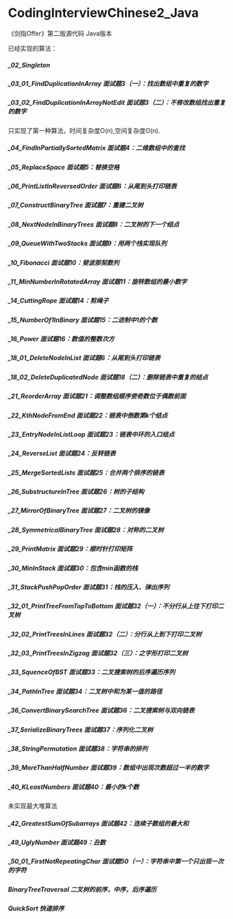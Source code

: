 # CodingInterviewChinese2_Java
《剑指Offer》第二版源代码 Java版本

已经实现的算法：
##### _02_Singleton
##### _03_01_FindDuplicationInArray 面试题3（一）：找出数组中重复的数字
##### _03_02_FindDuplicationInArrayNotEdit 面试题3（二）：不修改数组找出重复的数字
只实现了第一种算法，时间复杂度O(n),空间复杂度O(n).
##### _04_FindInPartiallySortedMatrix 面试题4：二维数组中的查找
##### _05_ReplaceSpace 面试题5：替换空格
##### _06_PrintListInReversedOrder 面试题6：从尾到头打印链表
##### _07_ConstructBinaryTree 面试题7：重建二叉树
##### _08_NextNodeInBinaryTrees 面试题8：二叉树的下一个结点
##### _09_QueueWithTwoStacks 面试题9：用两个栈实现队列
##### _10_Fibonacci 面试题10：斐波那契数列
##### _11_MinNumberInRotatedArray 面试题11：旋转数组的最小数字
##### _14_CuttingRope 面试题14：剪绳子
##### _15_NumberOf1InBinary 面试题15：二进制中1的个数
##### _16_Power 面试题16：数值的整数次方
##### _18_01_DeleteNodeInList 面试题6：从尾到头打印链表
##### _18_02_DeleteDuplicatedNode 面试题18（二）：删除链表中重复的结点
##### _21_ReorderArray 面试题21：调整数组顺序使奇数位于偶数前面
##### _22_KthNodeFromEnd 面试题22：链表中倒数第k个结点
##### _23_EntryNodeInListLoop 面试题23：链表中环的入口结点
##### _24_ReverseList 面试题24：反转链表
##### _25_MergeSortedLists 面试题25：合并两个排序的链表
##### _26_SubstructureInTree 面试题26：树的子结构
##### _27_MirrorOfBinaryTree 面试题27：二叉树的镜像
##### _28_SymmetricalBinaryTree 面试题28：对称的二叉树
##### _29_PrintMatrix 面试题29：顺时针打印矩阵
##### _30_MinInStack 面试题30：包含min函数的栈
##### _31_StackPushPopOrder  面试题31：栈的压入、弹出序列
##### _32_01_PrintTreeFromTopToBottom 面试题32（一）：不分行从上往下打印二叉树
##### _32_02_PrintTreesInLines 面试题32（二）：分行从上到下打印二叉树
##### _32_03_PrintTreesInZigzag  面试题32（三）：之字形打印二叉树
##### _33_SquenceOfBST 面试题33：二叉搜索树的后序遍历序列
##### _34_PathInTree 面试题34：二叉树中和为某一值的路径
##### _36_ConvertBinarySearchTree 面试题36：二叉搜索树与双向链表
##### _37_SerializeBinaryTrees 面试题37：序列化二叉树
##### _38_StringPermutation 面试题38：字符串的排列
##### _39_MoreThanHalfNumber 面试题39：数组中出现次数超过一半的数字
##### _40_KLeastNumbers 面试题40：最小的k个数
未实现最大堆算法
##### _42_GreatestSumOfSubarrays 面试题42：连续子数组的最大和
##### _49_UglyNumber 面试题49：丑数
##### _50_01_FirstNotRepeatingChar 面试题50（一）：字符串中第一个只出现一次的字符

##### BinaryTreeTraversal 二叉树的前序，中序，后序遍历
##### QuickSort 快速排序